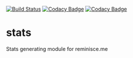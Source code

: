 [![Build Status](https://travis-ci.org/reminisceme/stats.svg?branch=master)](https://travis-ci.org/reminisceme/stats)
[![Codacy Badge](https://api.codacy.com/project/badge/Grade/02258eff08714e3daa900c6dd4348ac0)](https://www.codacy.com/app/reminisceme/stats)
[![Codacy Badge](https://api.codacy.com/project/badge/coverage/02258eff08714e3daa900c6dd4348ac0)](https://www.codacy.com/app/reminisceme/game-creator)
# stats

Stats generating module for reminisce.me
